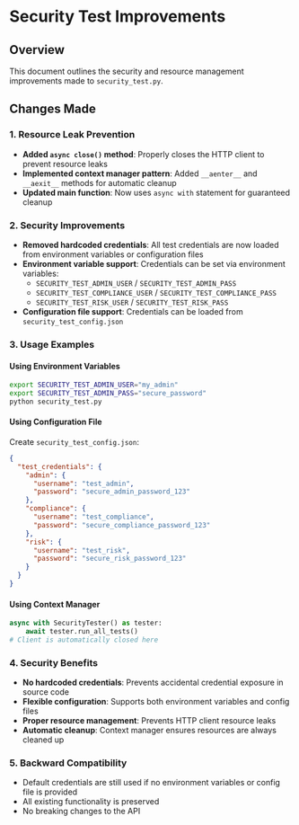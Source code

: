 # Security Test Improvements

## Overview
This document outlines the security and resource management improvements made to `security_test.py`.

## Changes Made

### 1. Resource Leak Prevention
- **Added `async close()` method**: Properly closes the HTTP client to prevent resource leaks
- **Implemented context manager pattern**: Added `__aenter__` and `__aexit__` methods for automatic cleanup
- **Updated main function**: Now uses `async with` statement for guaranteed cleanup

### 2. Security Improvements
- **Removed hardcoded credentials**: All test credentials are now loaded from environment variables or configuration files
- **Environment variable support**: Credentials can be set via environment variables:
  - `SECURITY_TEST_ADMIN_USER` / `SECURITY_TEST_ADMIN_PASS`
  - `SECURITY_TEST_COMPLIANCE_USER` / `SECURITY_TEST_COMPLIANCE_PASS`
  - `SECURITY_TEST_RISK_USER` / `SECURITY_TEST_RISK_PASS`
- **Configuration file support**: Credentials can be loaded from `security_test_config.json`

### 3. Usage Examples

#### Using Environment Variables
```bash
export SECURITY_TEST_ADMIN_USER="my_admin"
export SECURITY_TEST_ADMIN_PASS="secure_password"
python security_test.py
```

#### Using Configuration File
Create `security_test_config.json`:
```json
{
  "test_credentials": {
    "admin": {
      "username": "test_admin",
      "password": "secure_admin_password_123"
    },
    "compliance": {
      "username": "test_compliance", 
      "password": "secure_compliance_password_123"
    },
    "risk": {
      "username": "test_risk",
      "password": "secure_risk_password_123"
    }
  }
}
```

#### Using Context Manager
```python
async with SecurityTester() as tester:
    await tester.run_all_tests()
# Client is automatically closed here
```

### 4. Security Benefits
- **No hardcoded credentials**: Prevents accidental credential exposure in source code
- **Flexible configuration**: Supports both environment variables and config files
- **Proper resource management**: Prevents HTTP client resource leaks
- **Automatic cleanup**: Context manager ensures resources are always cleaned up

### 5. Backward Compatibility
- Default credentials are still used if no environment variables or config file is provided
- All existing functionality is preserved
- No breaking changes to the API

